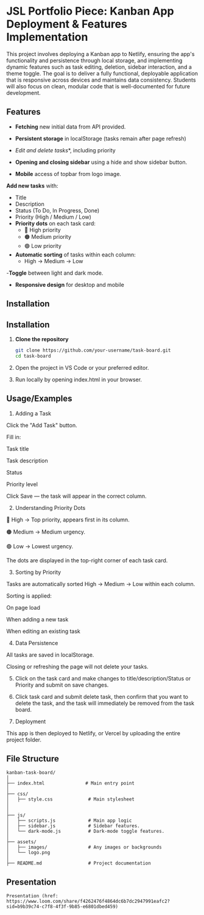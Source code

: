 # JSL Portfolio Piece: Kanban App Deployment & Features Implementation

This project involves deploying a Kanban app to Netlify, ensuring the app's functionality and persistence through local storage, and implementing dynamic features such as task editing, deletion, sidebar interaction, and a theme toggle. The goal is to deliver a fully functional, deployable application that is responsive across devices and maintains data consistency. Students will also focus on clean, modular code that is well-documented for future development.


## Features

- **Fetching** new initial data from API provided.
- **Persistent storage** in localStorage (tasks remain after page refresh)

- *Edit and delete tasks**, including priority

- **Opening and closing sidebar** using a hide and show sidebar button.

- **Mobile** access of topbar from logo image.

 **Add new tasks** with:
  - Title
  - Description
  - Status (To Do, In Progress, Done)
  - Priority (High / Medium / Low)
- **Priority dots** on each task card:
  - 🔴 High priority
  - 🟠 Medium priority
  - 🟢 Low priority
- **Automatic sorting** of tasks within each column:
  - High → Medium → Low

-**Toggle** between light and dark mode.


- **Responsive design** for desktop and mobile

## Installation

## Installation

1. **Clone the repository**  
   ```bash
   git clone https://github.com/your-username/task-board.git
   cd task-board
   ````
2. Open the project in VS Code or your preferred editor.

3. Run locally by opening index.html in your browser.
## Usage/Examples

1. Adding a Task

Click the "Add Task" button.

Fill in:

Task title

Task description

Status

Priority level

Click Save — the task will appear in the correct column.

2. Understanding Priority Dots

🔴 High → Top priority, appears first in its column.

🟠 Medium → Medium urgency.

🟢 Low → Lowest urgency.

The dots are displayed in the top-right corner of each task card.

3. Sorting by Priority

Tasks are automatically sorted High → Medium → Low within each column.

Sorting is applied:

On page load

When adding a new task

When editing an existing task

4. Data Persistence

All tasks are saved in localStorage.

Closing or refreshing the page will not delete your tasks.

5. Click on the task card and make changes to title/description/Status or Priority and submit on save changes.

6. Click task card and submit delete task, then confirm that you want to delete the task, and the task will immediately be removed from the task board.


7. Deployment

This app is then deployed to Netlify, or Vercel by uploading the entire project folder.
## File Structure

````
kanban-task-board/
│
├── index.html               # Main entry point
│
├── css/
│   ├── style.css             # Main stylesheet
│ 
│
├── js/
│   ├── scripts.js            # Main app logic
│   ├── sidebar.js            # Sidebar features.
│   └── dark-mode.js          # Dark-mode toggle features.
│
├── assets/
│   ├── images/               # Any images or backgrounds
│   └── logo.png
│
├── README.md                 # Project documentation
````

## Presentation 

````
Presentation (href: https://www.loom.com/share/f4262476f4864dc6b7dc2947991eafc2?sid=b9b39c74-c7f8-4f3f-9b85-e6801dbed459)
````